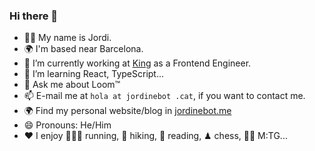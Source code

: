 ### Hi there 👋

- 🙋‍♂️ My name is Jordi.
- 🌍 I'm based near Barcelona.
- 🔭 I’m currently working at [King](https://www.king.com/) as a Frontend Engineer.
- 🌱 I’m learning React, TypeScript...
- 💬 Ask me about Loom™
- 📫 E-mail me at `hola at jordinebot .cat`, if you want to contact me.
- 🌍 Find my personal website/blog in [jordinebot.me](http://www.jordinebot.me)
- 😄 Pronouns: He/Him
- ❤️ I enjoy 🏃🏻‍♂️ running, 🥾 hiking, 📖 reading, ♟ chess, 🧙🏼 M:TG...

<!-- **jordinebot/jordinebot** is a ✨ _special_ ✨ repository because its `README.md` (this file) appears on your GitHub profile.-->
